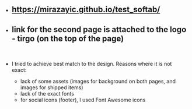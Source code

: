 - ## https://mirazayic.github.io/test_softab/
- ## link for the second page is attached to the logo - tirgo (on the top of the page)

<br>

- I tried to achieve best match to the design. Reasons where it is not exact:

  - lack of some assets (images for background on both pages, and images for shipped items)
  - lack of the exact fonts
  - for social icons (footer), I used Font Awesome icons
